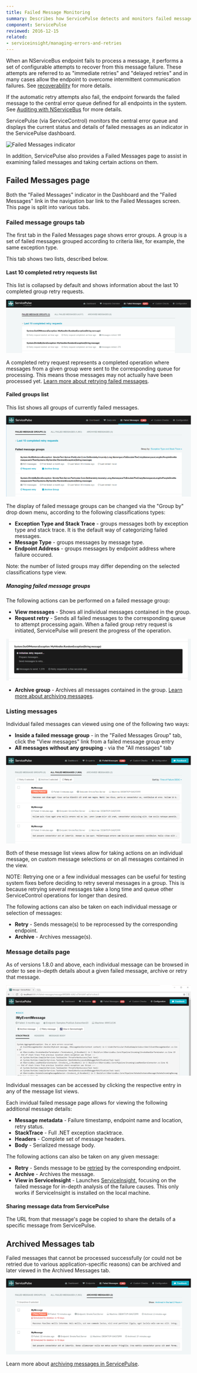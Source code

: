 ```yaml
---
title: Failed Message Monitoring
summary: Describes how ServicePulse detects and monitors failed messages, and allows retrying, or archiving failed messages
component: ServicePulse
reviewed: 2016-12-15
related:
- serviceinsight/managing-errors-and-retries
---
```


When an NServiceBus endpoint fails to process a message, it performs a set of configurable attempts to recover from this message failure. These attempts are referred to as "immediate retries" and "delayed retries" and in many cases allow the endpoint to overcome intermittent communication failures. See [recoverability](/nservicebus/recoverability/) for more details.

If the automatic retry attempts also fail, the endpoint forwards the failed message to the central error queue defined for all endpoints in the system. See [Auditing with NServiceBus](/nservicebus/operations/auditing.md) for more details.

ServicePulse (via ServiceControl) monitors the central error queue and displays the current status and details of failed messages as an indicator in the ServicePulse dashboard.

![Failed Messages indicator](images/indicators-failed-message.png 'width=500')

In addition, ServicePulse also provides a Failed Messages page to assist in examining failed messages and taking certain actions on them.


## Failed Messages page

Both the "Failed Messages" indicator in the Dashboard and the "Failed Messages" link in the navigation bar link to the Failed Messages screen. This page is split into various tabs.


### Failed message groups tab

The first tab in the Failed Messages page shows error groups. A group is a set of failed messages grouped according to criteria like, for example, the same exception type.

This tab shows two lists, described below.


#### Last 10 completed retry requests list

This list is collapsed by default and shows information about the last 10 completed group retry requests.

![Last 10 completed retry requests list](images/last-completed-group-retries.png 'width=500')

A completed retry request represents a completed operation where messages from a given group were sent to the corresponding queue for processing. This means those messages may not actually have been processed yet. [Learn more about retrying failed messages](/servicepulse/intro-failed-message-retries.md).


#### Failed groups list

This list shows all groups of currently failed messages.

![Failed Message Groups list](images/failed-message-groups.png 'width=500')

The display of failed message groups can be changed via the "Group by" drop down menu, according to the following classifications types:

 * **Exception Type and Stack Trace** - groups messages both by exception type and stack trace. It is the default way of categorizing failed messages.   
 * **Message Type** - groups messages by message type. 
 * **Endpoint Address** - groups messages by endpoint address where failure occured.
 
Note: the number of listed groups may differ depending on the selected classifications type view.


##### Managing failed message groups

The following actions can be performed on a failed message group:

 * **View messages** - Shows all individual messages contained in the group.
 * **Request retry** - Sends all failed messages to the corresponding queue to attempt processing again. When a failed group retry request is initiated, ServicePulse will present the progress of the operation.

![Failed message groups retry in progress](images/failed-group-retry-in-progress.png 'width=500')

 * **Archive group** - Archives all messages contained in the group. [Learn more about archiving messages](/servicepulse/intro-archived-messages.md).


### Listing messages

Individual failed messages can viewed using one of the following two ways:

- **Inside a failed message group** - in the "Failed Messages Group" tab, click the "View messages" link from a failed message group entry
- **All messages without any grouping** - via the "All messages" tab

![Failed Messages Page](images/intro-failed-messages-failed-messages-page.png 'width=500')

Both of these message list views allow for taking actions on an individual message, on custom message selections or on all messages contained in the view.

NOTE: Retrying one or a few individual messages can be useful for testing system fixes before deciding to retry several messages in a group. This is because retrying several messages take a long time and queue other ServiceControl operations for longer than desired.

The following actions can also be taken on each individual message or selection of messages:

* **Retry** - Sends message(s) to be reprocessed by the corresponding endpoint.
* **Archive** - Archives message(s).


### Message details page

As of versions 1.8.0 and above, each individual message can be browsed in order to see in-depth details about a given failed message, archive or retry that message.

![Failed Messages Page](images/failed-message-page.png 'width=500')

Individual messages can be accessed by clicking the respective entry in any of the message list views.

Each invidual failed message page allows for viewing the following additional message details:

* **Message metadata** - Failure timestamp, endpoint name and location, retry status.
* **StackTrace** - Full .NET exception stacktrace.
* **Headers** - Complete set of message headers.
* **Body** - Serialized message body.

The following actions can also be taken on any given message:

* **Retry** - Sends message to be [retried](/servicepulse/intro-failed-message-retries.md) by the corresponding endpoint.
* **Archive** - Archives the message.
* **View in ServiceInsight** - Launches [ServiceInsight](/serviceinsight/), focusing on the failed message for in-depth analysis of the failure causes. This only works if ServiceInsight is installed on the local machine.

#### Sharing message data from ServicePulse

The URL from that message's page be copied to share the details of a specific message from ServicePulse.


## Archived Messages tab

Failed messages that cannot be processed successfully (or could not be retried due to various application-specific reasons) can be archived and later viewed in the Archived Messages tab.

![Archived Messages Tab](images/archive.png 'width=500')

Learn more about [archiving messages in ServicePulse](/servicepulse/intro-archived-messages.md).

